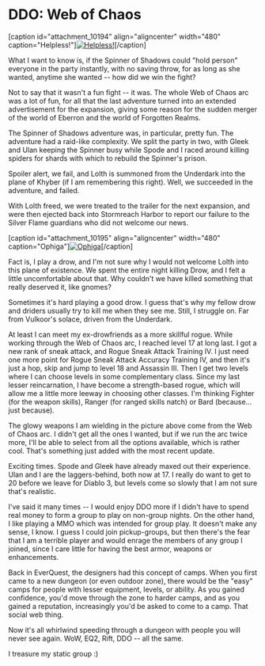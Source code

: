 # DDO: Web of Chaos

[caption id="attachment\_10194" align="aligncenter" width="480" caption="Helpless!"][![](http://westkarana.com/wp-content/uploads/2012/04/dndclient-2012-04-01-23-54-24-56-480x384.jpg "Helpless!")](http://westkarana.com/wp-content/uploads/2012/04/dndclient-2012-04-01-23-54-24-56.jpg)[/caption]

What I want to know is, if the Spinner of Shadows could "hold person" everyone in the party instantly, with no saving throw, for as long as she wanted, anytime she wanted -- how did we win the fight?

Not to say that it wasn't a fun fight -- it was. The whole Web of Chaos arc was a lot of fun, for all that the last adventure turned into an extended advertisement for the expansion, giving some reason for the sudden merger of the world of Eberron and the world of Forgotten Realms.

The Spinner of Shadows adventure was, in particular, pretty fun. The adventure had a raid-like complexity. We split the party in two, with Gleek and Ulan keeping the Spinner busy while Spode and I raced around killing spiders for shards with which to rebuild the Spinner's prison.

Spoiler alert, we fail, and Lolth is summoned from the Underdark into the plane of Khyber (if I am remembering this right). Well, we succeeded in the adventure, and failed.

With Lolth freed, we were treated to the trailer for the next expansion, and were then ejected back into Stormreach Harbor to report our failure to the Silver Flame guardians who did not welcome our news.

[caption id="attachment\_10195" align="aligncenter" width="480" caption="Ophiga"][![](http://westkarana.com/wp-content/uploads/2012/04/dndclient-2012-04-06-22-11-29-60-480x384.jpg "Ophiga")](http://westkarana.com/wp-content/uploads/2012/04/dndclient-2012-04-06-22-11-29-60.jpg)[/caption]

Fact is, I play a drow, and I'm not sure why I would not welcome Lolth into this plane of existence. We spent the entire night killing Drow, and I felt a little uncomfortable about that. Why couldn't we have killed something that really deserved it, like gnomes?

Sometimes it's hard playing a good drow. I guess that's why my fellow drow and driders usually try to kill me when they see me. Still, I struggle on. Far from Vulkoor's solace, driven from the Underdark.

At least I can meet my ex-drowfriends as a more skillful rogue. While working through the Web of Chaos arc, I reached level 17 at long last. I got a new rank of sneak attack, and Rogue Sneak Attack Training IV. I just need one more point for Rogue Sneak Attack Accuracy Training IV, and then it's just a hop, skip and jump to level 18 and Assassin III. Then I get two levels where I can choose levels in some complementary class. Since my last lesser reincarnation, I have become a strength-based rogue, which will allow me a little more leeway in choosing other classes. I'm thinking Fighter (for the weapon skills), Ranger (for ranged skills natch) or Bard (because... just because).

The glowy weapons I am wielding in the picture above come from the Web of Chaos arc. I didn't get all the ones I wanted, but if we run the arc twice more, I'll be able to select from all the options available, which is rather cool. That's something just added with the most recent update.

Exciting times. Spode and Gleek have already maxed out their experience. Ulan and I are the laggers-behind, both now at 17. I really do want to get to 20 before we leave for Diablo 3, but levels come so slowly that I am not sure that's realistic.

I've said it many times -- I would enjoy DDO more if I didn't have to spend real money to form a group to play on non-group nights. On the other hand, I like playing a MMO which was intended for group play. It doesn't make any sense, I know. I guess I could join pickup-groups, but then there's the fear that I am a terrible player and would enrage the members of any group I joined, since I care little for having the best armor, weapons or enhancements.

Back in EverQuest, the designers had this concept of camps. When you first came to a new dungeon (or even outdoor zone), there would be the "easy" camps for people with lesser equipment, levels, or ability. As you gained confidence, you'd move through the zone to harder camps, and as you gained a reputation, increasingly you'd be asked to come to a camp. That social web thing.

Now it's all whirlwind speeding through a dungeon with people you will never see again. WoW, EQ2, Rift, DDO -- all the same. 

I treasure my static group :)

